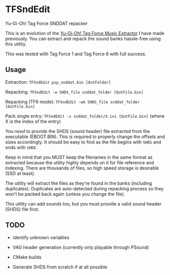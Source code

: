 # TFSndEdit

Yu-Gi-Oh! Tag Force SNDDAT repacker

This is an evolution of the [Yu-Gi-Oh! Tag Force Music Extractor](https://github.com/xan1242/TagForceMusicEx) I have made previously.
You can extract and repack the sound banks hassle-free using this utility.

This was tested with Tag Force 1 and Tag Force 6 with full success.

## Usage

Extraction: `TFSndEdit psp_snddat.bin [OutFolder]`

Repacking: `TFSndEdit -w SHDS_file snddat_folder [OutFile.bin]`

Repacking (TF6 mode): `TFSndEdit -w6 SHDS_file snddat_folder [OutFile.bin]`

Pack single entry: `TFSndEdit -s snddat_folder/X.ini [OutFile.bin]` (where X is the index of the entry)

You *need* to provide the SHDS (sound header) file extracted from the executable (EBOOT.BIN). This is required to properly change the offsets and sizes accordingly. It should be easy to find as the file begins with `SHDS` and ends with `SHDE`.

Keep in mind that you MUST keep the filenames in the same format as extracted because the utility highly depends on it for file reference and indexing. There are thousands of files, so high speed storage is desirable (SSD at least).

The utility will extract the files as they're found in the banks (including duplicates). Duplicates are auto-detected during repacking process so they won't be packed back again (unless you change the file).

This utility can add sounds too, but you must provide a valid sound header (SHDS) file first.

## TODO

- identify unknown variables

- VAG header generation (currently only playable through PSound)

- CMake builds

- Generate SHDS from scratch if at all possible
